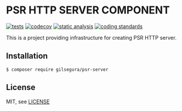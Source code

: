 PSR HTTP SERVER COMPONENT
========

[![tests](https://github.com/gilsegura/psr-server/actions/workflows/tests.yaml/badge.svg)](https://github.com/gilsegura/psr-server/actions/workflows/tests.yaml)
[![codecov](https://codecov.io/github/gilsegura/psr-server/graph/badge.svg?token=GULTKQGJ8S)](https://codecov.io/github/gilsegura/psr-server)
[![static analysis](https://github.com/gilsegura/psr-server/actions/workflows/static-analysis.yaml/badge.svg)](https://github.com/gilsegura/psr-server/actions/workflows/static-analysis.yaml)
[![coding standards](https://github.com/gilsegura/psr-server/actions/workflows/coding-standards.yaml/badge.svg)](https://github.com/gilsegura/psr-server/actions/workflows/coding-standards.yaml)

This is a project providing infrastructure for creating PSR HTTP server.

## Installation

```
$ composer require gilsegura/psr-server
```

## License

MIT, see [LICENSE](LICENSE)